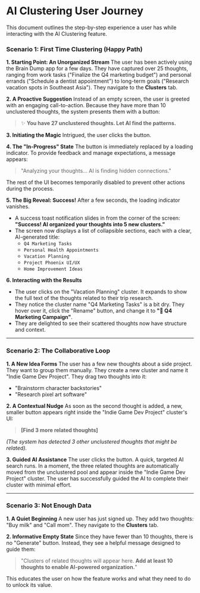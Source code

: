# AI Clustering User Journey

This document outlines the step-by-step experience a user has while interacting with the AI Clustering feature.

### **Scenario 1: First Time Clustering (Happy Path)**

**1. Starting Point: An Unorganized Stream**
The user has been actively using the Brain Dump app for a few days. They have captured over 25 thoughts, ranging from work tasks ("Finalize the Q4 marketing budget") and personal errands ("Schedule a dentist appointment") to long-term goals ("Research vacation spots in Southeast Asia"). They navigate to the **Clusters** tab.

**2. A Proactive Suggestion**
Instead of an empty screen, the user is greeted with an engaging call-to-action. Because they have more than 10 unclustered thoughts, the system presents them with a button:

> ✨ **You have 27 unclustered thoughts. Let AI find the patterns.**

**3. Initiating the Magic**
Intrigued, the user clicks the button.

**4. The "In-Progress" State**
The button is immediately replaced by a loading indicator. To provide feedback and manage expectations, a message appears:

> "Analyzing your thoughts... AI is finding hidden connections."

The rest of the UI becomes temporarily disabled to prevent other actions during the process.

**5. The Big Reveal: Success!**
After a few seconds, the loading indicator vanishes.
- A success toast notification slides in from the corner of the screen: **"Success! AI organized your thoughts into 5 new clusters."**
- The screen now displays a list of collapsible sections, each with a clear, AI-generated title:
    - `Q4 Marketing Tasks`
    - `Personal Health Appointments`
    - `Vacation Planning`
    - `Project Phoenix UI/UX`
    - `Home Improvement Ideas`

**6. Interacting with the Results**
- The user clicks on the "Vacation Planning" cluster. It expands to show the full text of the thoughts related to their trip research.
- They notice the cluster name "Q4 Marketing Tasks" is a bit dry. They hover over it, click the "Rename" button, and change it to **"🚀 Q4 Marketing Campaign"**.
- They are delighted to see their scattered thoughts now have structure and context.

---

### **Scenario 2: The Collaborative Loop**

**1. A New Idea Forms**
The user has a few new thoughts about a side project. They want to group them manually. They create a new cluster and name it "Indie Game Dev Project". They drag two thoughts into it:
- "Brainstorm character backstories"
- "Research pixel art software"

**2. A Contextual Nudge**
As soon as the second thought is added, a new, smaller button appears right inside the "Indie Game Dev Project" cluster's UI:

> **[Find 3 more related thoughts]**

*(The system has detected 3 other unclustered thoughts that might be related).*

**3. Guided AI Assistance**
The user clicks the button. A quick, targeted AI search runs. In a moment, the three related thoughts are automatically moved from the unclustered pool and appear inside the "Indie Game Dev Project" cluster. The user has successfully guided the AI to complete their cluster with minimal effort.

---

### **Scenario 3: Not Enough Data**

**1. A Quiet Beginning**
A new user has just signed up. They add two thoughts: "Buy milk" and "Call mom". They navigate to the **Clusters** tab.

**2. Informative Empty State**
Since they have fewer than 10 thoughts, there is no "Generate" button. Instead, they see a helpful message designed to guide them:

> "Clusters of related thoughts will appear here. **Add at least 10 thoughts to enable AI-powered organization.**"

This educates the user on how the feature works and what they need to do to unlock its value.
```